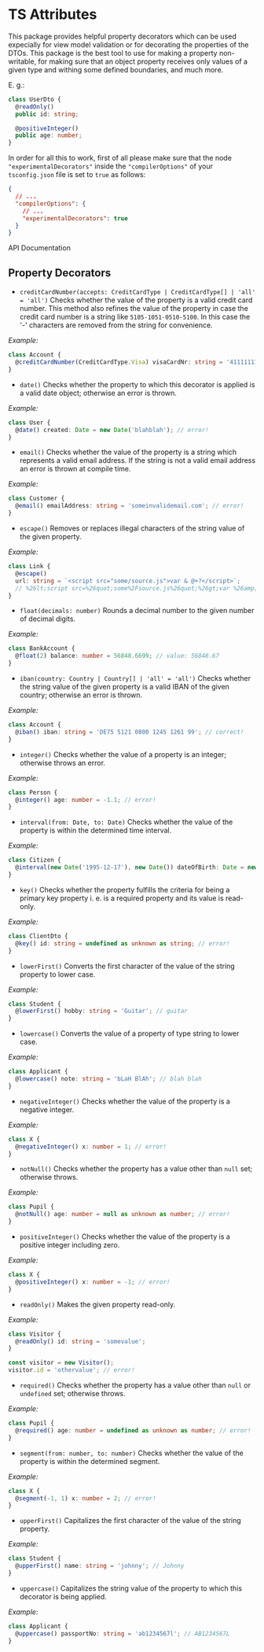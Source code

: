 # TS Attributes

This package provides helpful property decorators which can be used expecially for view model validation or for decorating the properties of the DTOs. This package is the best tool to use for making a property non-writable, for making sure that an object property receives only values of a given type and withing some defined boundaries, and much more.

E. g.:

```typescript
class UserDto {
  @readOnly()
  public id: string;

  @positiveInteger()
  public age: number;
}
```

In order for all this to work, first of all please make sure that the node `"experimentalDecorators"` inside the `"compilerOptions"` of your `tsconfig.json` file is set to `true` as follows:

```json
{
  // ...
  "compilerOptions": {
    // ...
    "experimentalDecorators": true   
  }
}
```

API Documentation

## Property Decorators

- `creditCardNumber(accepts: CreditCardType | CreditCardType[] | 'all' = 'all')` Checks whether the value of the property is a valid credit card number. This method also refines the value of the property in case the credit card number is a string like `5105-1051-0510-5100`. In this case the '-' characters are removed from the string for convenience.

_Example:_
```typescript
class Account {
  @creditCardNumber(CreditCardType.Visa) visaCardNr: string = '4111111111111111'; // correct!
}
```

- `date()` Checks whether the property to which this decorator is applied is a valid date object; otherwise an error is thrown.

_Example:_
```typescript
class User {
  @date() created: Date = new Date('blahblah'); // error!
}
```

- `email()` Checks whether the value of the property is a string which represents a valid email address. If the string is not a valid email address an error is thrown at compile time.

_Example:_
```typescript
class Customer {
  @email() emailAddress: string = 'someinvalidemail.com'; // error!
}
```

- `escape()` Removes or replaces illegal characters of the string value of the given property.

_Example:_
```typescript
class Link {
  @escape()
  url: string = `<script src="some/source.js">var & @+?</script>`;
  // %26lt;script src=%26quot;some%2Fsource.js%26quot;%26gt;var %26amp; @%2B%3F%26lt;%2Fscript%26gt;
}
```

- `float(decimals: number)` Rounds a decimal number to the given number of decimal digits.

_Example:_
```typescript
class BankAccount {
  @float(2) balance: number = 56848.6699; // value: 56848.67
}
```

- `iban(country: Country | Country[] | 'all' = 'all')` Checks whether the string value of the given property is a valid IBAN of the given country; otherwise an error is thrown.

_Example:_
```typescript
class Account {
  @iban() iban: string = 'DE75 5121 0800 1245 1261 99'; // correct!
}
```

- `integer()` Checks whether the value of a property is an integer; otherwise throws an error.

_Example:_
```typescript
class Person {
  @integer() age: number = -1.1; // error!
}
```

- `interval(from: Date, to: Date)` Checks whether the value of the property is within the determined time interval.

_Example:_
```typescript
class Citizen {
  @interval(new Date('1995-12-17'), new Date()) dateOfBirth: Date = new Date('1991-12-17'); // error!
}
```

- `key()` Checks whether the property fulfills the criteria for being a primary key property i. e. is a required property and its value is read-only.

_Example:_
```typescript
class ClientDto {
  @key() id: string = undefined as unknown as string; // error!
}
```

- `lowerFirst()` Converts the first character of the value of the string property to lower case.

_Example:_
```typescript
class Student {
  @lowerFirst() hobby: string = 'Guitar'; // guitar
}
```

- `lowercase()` Converts the value of a property of type string to lower case.

_Example:_
```typescript
class Applicant {
  @lowercase() note: string = 'bLaH BlAh'; // blah blah
}
```

- `negativeInteger()` Checks whether the value of the property is a negative integer.

_Example:_
```typescript
class X {
  @negativeInteger() x: number = 1; // error!
}
```

- `notNull()` Checks whether the property has a value other than `null` set; otherwise throws.

_Example:_
```typescript
class Pupil {
  @notNull() age: number = null as unknown as number; // error!
}
```

- `positiveInteger()` Checks whether the value of the property is a positive integer including zero.

_Example:_
```typescript
class X {
  @positiveInteger() x: number = -1; // error!
}
```

- `readOnly()` Makes the given property read-only.

_Example:_
```typescript
class Visitor {
  @readOnly() id: string = 'somevalue';
}

const visitor = new Visitor();
visitor.id = 'othervalue'; // error!
```

- `required()` Checks whether the property has a value other than `null` or `undefined` set; otherwise throws.

_Example:_
```typescript
class Pupil {
  @required() age: number = undefined as unknown as number; // error!
}
```

- `segment(from: number, to: number)` Checks whether the value of the property is within the determined segment.

_Example:_
```typescript
class X {
  @segment(-1, 1) x: number = 2; // error!
}
```

- `upperFirst()` Capitalizes the first character of the value of the string property.

_Example:_
```typescript
class Student {
  @upperFirst() name: string = 'johnny'; // Johnny
}
```

- `uppercase()` Capitalizes the string value of the property to which this decorator is being applied.

_Example:_
```typescript
class Applicant {
  @uppercase() passportNo: string = 'ab1234567l'; // AB1234567L
}
```